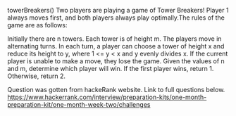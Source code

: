 towerBreakers()
Two players are playing a game of Tower Breakers! Player 1 always moves first, and both players always play optimally.The rules of the game are as follows:

Initially there are n towers.
Each tower is of height m.
The players move in alternating turns.
In each turn, a player can choose a tower of height x and reduce its height to y, where 1 <= y < x and y evenly divides x.
If the current player is unable to make a move, they lose the game.
Given the values of n and m, determine which player will win. If the first player wins, return 1. Otherwise, return 2.

Question was gotten from hackeRank website. Link to full questions below.
https://www.hackerrank.com/interview/preparation-kits/one-month-preparation-kit/one-month-week-two/challenges